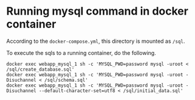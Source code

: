 # Running mysql command in docker container

According to the `docker-compose.yml`, this directory is mounted as `/sql`.

To execute the sqls to a running container, do the following.

```
docker exec webapp_mysql_1 sh -c 'MYSQL_PWD=password mysql -uroot < /sql/create_database.sql'
docker exec webapp_mysql_1 sh -c 'MYSQL_PWD=password mysql -uroot -Disuchannel < /sql/schema.sql'
docker exec webapp_mysql_1 sh -c 'MYSQL_PWD=password mysql -uroot -Disuchannel --default-character-set=utf8 < /sql/initial_data.sql'
```
